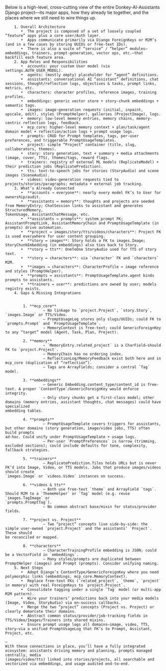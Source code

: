 Below is a high-level, cross-cutting view of the entire Donkey-AI-Assistants Django project—its major apps, how they already tie together, and the places where we still need
to wire things up.

        1. Overall Architecture
           •  The project is composed of a set of loosely coupled “feature” apps plus a core user/Auth layer.
           •  Apps communicate primarily via Django ForeignKeys or M2M’s (and in a few cases by storing UUIDs or free-text IDs).
           •  There is also a suite of “service” / “helper” modules—embeddings, trainers, prompt-generation, vector ops, etc.—that backfill each feature area.
        2. App Roles and Responsibilities
           •  accounts: your custom User model (via settings.AUTH_USER_MODEL).
           •  agents: (mostly empty) placeholder for “agent” definitions.
           •  assistants: conversational AI “assistant” definitions, chat sessions, thought/reflection logs, objectives & tasks, prompt links, metrics, etc.
           •  characters: character profiles, reference images, training profiles.
           •  embeddings: generic vector store + story-chunk embeddings + semantic tags.
           •  images: image-generation requests (initial, inpaint, upscale, edit), styles (PromptHelper), galleries (ProjectImage), logs.
           •  memory: low-level memory entries, memory chains, memory-centric reflection logs, feedback.
           •  mcp_core: higher-level memory context + plan/task/agent domain model + reflection/action logs + prompt usage logs.
           •  prompts: CRUD for Prompt templates, tags, per-user preferences, and triggerable PromptUsageTemplates.
           •  project: simple “Project” container (title, slug, collaborators, themes).
           •  story: story generation, text + summary + media attachments (image, cover, TTS), themes/tags, reward flags.
           •  trainers: registry of external ML models (ReplicateModel) + their prediction jobs (ReplicatePrediction).
           •  tts: text-to-speech jobs for stories (StoryAudio) and scene images (SceneAudio).
           •  videos: video-generation requests tied to projects/stories/paragraphs; metadata + external job tracking.
        3. What’s Already Connected
           •  **accounts → everyone**: nearly every model FK’s to User for ownership/audit.
           •  **assistants ↔ memory**: thoughts and projects are seeded from MemoryEntry; ChatSession links to assistant and generates StructuredMemory,
    TokenUsage, AssistantChatMessage, etc.
           •  **assistants ↔ prompts**: system_prompt FK; AssistantPromptLink, AssistantMemoryChain and PromptUsageTemplate (in prompts) drive automation.
           •  **project ↔ images/story/tts/videos/characters**: Project FK is used everywhere for user content grouping.
           •  **story ↔ images**: Story holds a FK to images.Image; StoryChunkEmbedding (in embeddings) also ties back to Story.
           •  **story ↔ tts**: OneToOne StoryAudio used for TTS of story text.
           •  **story ↔ characters**: via `character` FK and `characters` M2M.
           •  **images ↔ characters**: CharacterProfile ↔ image reference and styles (PromptHelper).
           •  **prompts ↔ assistants**: PromptUsageTemplate.agent binds prompts to assistants.
           •  **trainers ↔ user**: predictions are owned by user; models registry exists.
        4. Gaps & Missing Integrations


            1. **mcp_core**
                     – No linkage to `project.Project`, `story.Story`, `images.Image` or TTS/Video.
                     – PromptUsageLog stores only slugs/UUIDs; could FK to `prompts.Prompt` and `PromptUsageTemplate`.
                     – MemoryContext is free-text; could GenericForeignKey to any “target” model (Agent, Task, Plan, Project).

            2. **memory**
                     – `MemoryEntry.related_project` is a CharField—should FK to `project.Project`.
                     – MemoryChain has no ordering index.
                     – ReflectionLog/MemoryFeedback exist both here and in mcp_core (duplication of “reflection”).
                     – Tags are ArrayFields; consider a central `Tag` model.

            3. **embeddings**
                     – Generic Embedding.content_type/content_id is free-text. A proper `ContentType`/GenericForeignKey would enforce integrity.
                     – Only story chunks get a first-class model; other domains (memory entries, assistant thoughts, chat messages) could have specialized
    embedding tables.

            4. **prompts**
                     – PromptUsageTemplate covers triggers for assistants, but other domains (story generation, image/video jobs, TTS) often build prompts
    ad-hoc. Could unify under PromptUsageTemplate + usage logs.
                     – Per-user `PromptPreferences` is narrow (trimming, excluded sections); could include defaults for tone, complexity, fallback strategies.

            5. **trainers**
                     – ReplicatePrediction.files holds URLs but is never FK’d into Image, Video, or TTS models. Jobs that produce images/videos should create
    `images.Image` or `videos.Video` instances on success.

            6. **videos & tts**
                     – Both use free-text `theme` and ArrayField `tags`. Should M2M to a `ThemeHelper` or `Tag` model (e.g. reuse `images.TagImage` or
    `prompts.PromptTag`).
                     – No common abstract base/mixin for status/provider fields.

            7. **project vs. Project**
                     – Two “project” concepts live side-by-side: the simple user‐owned `project.Project` and the assistants’ `Project`. These should
    be reconciled or mapped.

            8. **characters**
                     – CharacterTrainingProfile embedding is JSON; could be a VectorField in `embeddings`.
                     – Many styles/prompts are duplicated between PromptHelper (images) and Prompt (prompts). Consider unifying naming.
        5. Next Steps
           •  Adopt Django’s ContentType/GenericForeignKey where you need polymorphic links (embeddings, mcp_core.MemoryContext).
           •  Replace free-text FKs (`related_project`, `theme`, `project` in memory) with real ForeignKeys to `project.Project`.
           •  Consolidate tagging under a single `Tag` model (or multi-app M2M pattern).
           •  Wire your trainers’ predictions back into your media models (Image, Video, StoryAudio) via on-success callbacks.
           •  Merge the two “project” concepts (Project vs. Project) or clearly demarcate their domains.
           •  Abstract common status/provider/job-tracking fields in TTS/Video/Images/Trainers into shared mixins.
           •  Ensure prompt usage logs all domains—image, video, TTS, story—via a unified PromptUsageLog that FK’s to Prompt, Assistant, Project, etc.

    —
    With these connections in place, you’ll have a fully integrated ecosystem: assistants driving memory and planning, prompts managed centrally, media
    (images/video/tts) linked into stories/projects, all searchable and vectorized via embeddings, and usage audited end-to-end.
